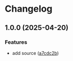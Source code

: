 # Changelog

## 1.0.0 (2025-04-20)


### Features

* add source ([a7cdc2b](https://github.com/Omochice/docker-abbreviations.fish/commit/a7cdc2b72feb9cdcbecc5bf8f1cca6ccd790d916))
